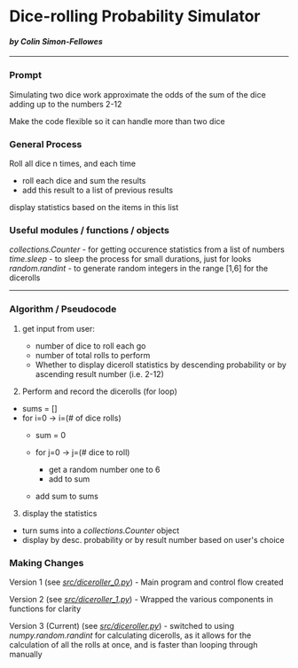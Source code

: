 # Dice-rolling Probability Simulator
#### *by Colin Simon-Fellowes*
---

### Prompt

Simulating two dice work approximate the odds of the sum of the dice adding up to the numbers 2-12

Make the code flexible so it can handle more than two dice

### General Process

Roll all dice n times, and each time
 - roll each dice and sum the results
 - add this result to a list of previous results

display statistics based on the items in this list

### Useful modules / functions / objects

*collections.Counter* - for getting occurence statistics from a list of numbers
*time.sleep* - to sleep the process for small durations, just for looks
*random.randint* - to generate random integers in the range [1,6] for the dicerolls

---

### Algorithm / Pseudocode

1. get input from user:
    - number of dice to roll each go
    - number of total rolls to perform
    - Whether to display diceroll statistics by descending probability or by ascending result number (i.e. 2-12)

2. Perform and record the dicerolls (for loop)
 - sums = []
 - for i=0 -> i=(# of dice rolls)
    - sum = 0
    - for j=0 -> j=(# dice to roll)
        - get a random number one to 6
        - add to sum

    - add sum to sums

3. display the statistics
 - turn sums into a *collections.Counter* object
 - display by desc. probability or by result number based on user's choice

### Making Changes

Version 1 (see *[src/diceroller_0.py](https://raw.githubusercontent.com/ctsf1/alt3/master/src/diceroller_0.py)*) - Main program and control flow created

Version 2 (see *[src/diceroller_1.py](https://raw.githubusercontent.com/ctsf1/alt3/master/src/diceroller_1.py)*) - Wrapped the various components in functions for clarity

Version 3 (Current) (see *[src/diceroller.py](https://raw.githubusercontent.com/ctsf1/alt3/master/src/diceroller.py)*) - switched to using *numpy.random.randint* for calculating dicerolls, as it allows for the calculation of all the rolls at once, and is faster than looping through manually

